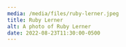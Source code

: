 ```yaml
---
media: /media/files/ruby-lerner.jpeg
title: Ruby Lerner
alt: A photo of Ruby Lerner
date: 2022-08-23T11:30:00-0500
---
```

